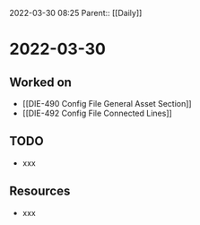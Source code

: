 2022-03-30 08:25
Parent:: [[Daily]]

# 2022-03-30

## Worked on

- [[DIE-490 Config File General Asset Section]]
- [[DIE-492 Config File Connected Lines]]

## TODO

- xxx

## Resources

- xxx
